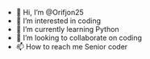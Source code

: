 - 👋 Hi, I’m @Orifjon25
- 👀 I’m interested in coding
- 🌱 I’m currently learning Python
- 💞️ I’m looking to collaborate on coding
- 📫 How to reach me Senior coder
